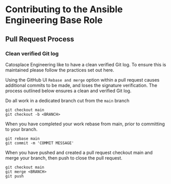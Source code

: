 # Contributing to the Ansible Engineering Base Role

## Pull Request Process

### Clean verified Git log
Catosplace Engineering like to have a clean verified Git log. To ensure this is maintained please follow the practices set out here.

Using the GitHub UI `Rebase and merge` option within a pull request causes additional commits to be made, and loses the signature verification. The process outlined below ensures a clean and verified Git log.

Do all work in a dedicated branch cut from the `main` branch
```
git checkout main
git checkout -b <BRANCH>
```
When you have completed your work rebase from main, prior to committing to your branch.
```
git rebase main
git commit -m 'COMMIT MESSAGE'
```
When you have pushed and created a pull request checkout main and merge your branch, then push to close the pull request.
```
git checkout main
git merge <BRANCH>
git push
```